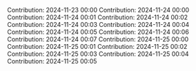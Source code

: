 Contribution: 2024-11-23 00:00
Contribution: 2024-11-24 00:00
Contribution: 2024-11-24 00:01
Contribution: 2024-11-24 00:02
Contribution: 2024-11-24 00:03
Contribution: 2024-11-24 00:04
Contribution: 2024-11-24 00:05
Contribution: 2024-11-24 00:06
Contribution: 2024-11-24 00:07
Contribution: 2024-11-25 00:00
Contribution: 2024-11-25 00:01
Contribution: 2024-11-25 00:02
Contribution: 2024-11-25 00:03
Contribution: 2024-11-25 00:04
Contribution: 2024-11-25 00:05
